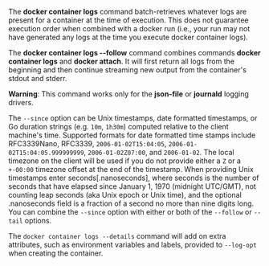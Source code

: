 The **docker container logs** command batch-retrieves whatever logs are present for
a container at the time of execution. This does not guarantee execution
order when combined with a docker run (i.e., your run may not have generated
any logs at the time you execute docker container logs).

The **docker container logs --follow** command combines commands **docker container logs** and
**docker attach**. It will first return all logs from the beginning and
then continue streaming new output from the container's stdout and stderr.

**Warning**: This command works only for the **json-file** or **journald**
logging drivers.

The `--since` option can be Unix timestamps, date formatted timestamps, or Go
duration strings (e.g. `10m`, `1h30m`) computed relative to the client machine's
time. Supported formats for date formatted time stamps include RFC3339Nano,
RFC3339, `2006-01-02T15:04:05`, `2006-01-02T15:04:05.999999999`,
`2006-01-02Z07:00`, and `2006-01-02`. The local timezone on the client will be
used if you do not provide either a `Z` or a `+-00:00` timezone offset at the
end of the timestamp.  When providing Unix timestamps enter
seconds[.nanoseconds], where seconds is the number of seconds that have elapsed
since January 1, 1970 (midnight UTC/GMT), not counting leap  seconds (aka Unix
epoch or Unix time), and the optional .nanoseconds field is a fraction of a
second no more than nine digits long. You can combine the `--since` option with
either or both of the `--follow` or `--tail` options.

The `docker container logs --details` command will add on extra attributes, such as
environment variables and labels, provided to `--log-opt` when creating the
container.
